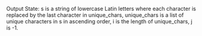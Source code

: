 Output State: s is a string of lowercase Latin letters where each character is replaced by the last character in unique_chars, unique_chars is a list of unique characters in s in ascending order, i is the length of unique_chars, j is -1.